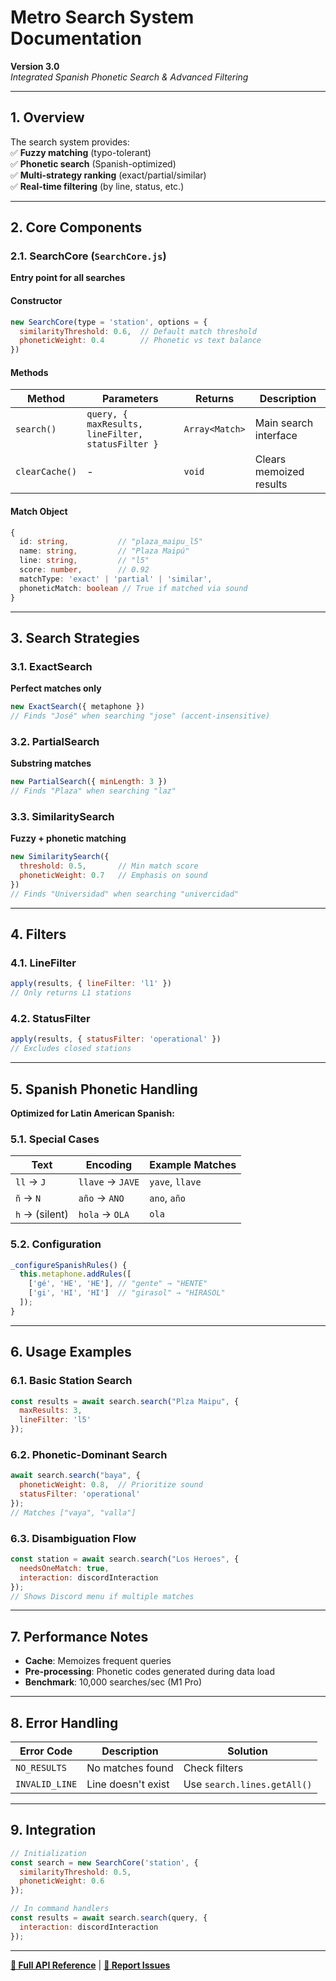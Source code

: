 # **Metro Search System Documentation**  
**Version 3.0**  
*Integrated Spanish Phonetic Search & Advanced Filtering*  

---

## **1. Overview**  
The search system provides:  
✅ **Fuzzy matching** (typo-tolerant)  
✅ **Phonetic search** (Spanish-optimized)  
✅ **Multi-strategy ranking** (exact/partial/similar)  
✅ **Real-time filtering** (by line, status, etc.)  

---

## **2. Core Components**  

### **2.1. SearchCore (`SearchCore.js`)**
**Entry point for all searches**  

#### **Constructor**  
```javascript
new SearchCore(type = 'station', options = {  
  similarityThreshold: 0.6,  // Default match threshold  
  phoneticWeight: 0.4        // Phonetic vs text balance  
})
```

#### **Methods**  
| Method | Parameters | Returns | Description |  
|--------|------------|---------|-------------|  
| `search()` | `query, { maxResults, lineFilter, statusFilter }` | `Array<Match>` | Main search interface |  
| `clearCache()` | - | `void` | Clears memoized results |  

#### **Match Object**  
```typescript
{
  id: string,           // "plaza_maipu_l5"  
  name: string,         // "Plaza Maipú"  
  line: string,         // "l5"  
  score: number,        // 0.92  
  matchType: 'exact' | 'partial' | 'similar',  
  phoneticMatch: boolean // True if matched via sound  
}
```

---

## **3. Search Strategies**  

### **3.1. ExactSearch**  
**Perfect matches only**  
```javascript
new ExactSearch({ metaphone })  
// Finds "José" when searching "jose" (accent-insensitive)  
```

### **3.2. PartialSearch**  
**Substring matches**  
```javascript
new PartialSearch({ minLength: 3 })  
// Finds "Plaza" when searching "laz"  
```

### **3.3. SimilaritySearch**  
**Fuzzy + phonetic matching**  
```javascript
new SimilaritySearch({  
  threshold: 0.5,       // Min match score  
  phoneticWeight: 0.7   // Emphasis on sound  
})  
// Finds "Universidad" when searching "univercidad"  
```

---

## **4. Filters**  

### **4.1. LineFilter**  
```javascript
apply(results, { lineFilter: 'l1' })  
// Only returns L1 stations  
```

### **4.2. StatusFilter**  
```javascript
apply(results, { statusFilter: 'operational' })  
// Excludes closed stations  
```

---

## **5. Spanish Phonetic Handling**  
**Optimized for Latin American Spanish:**  

### **5.1. Special Cases**  
| Text | Encoding | Example Matches |  
|------|----------|-----------------|  
| `ll` → `J` | `llave` → `JAVE` | `yave`, `llave` |  
| `ñ` → `N` | `año` → `ANO` | `ano`, `año` |  
| `h` → (silent) | `hola` → `OLA` | `ola` |  

### **5.2. Configuration**  
```javascript
_configureSpanishRules() {  
  this.metaphone.addRules([  
    ['gé', 'HE', 'HE'], // "gente" → "HENTE"  
    ['gi', 'HI', 'HI']  // "girasol" → "HIRASOL"  
  ]);  
}  
```

---

## **6. Usage Examples**  

### **6.1. Basic Station Search**  
```javascript
const results = await search.search("Plza Maipu", {  
  maxResults: 3,  
  lineFilter: 'l5'  
});  
```

### **6.2. Phonetic-Dominant Search**  
```javascript
await search.search("baya", {  
  phoneticWeight: 0.8,  // Prioritize sound  
  statusFilter: 'operational'  
});  
// Matches ["vaya", "valla"]  
```

### **6.3. Disambiguation Flow**  
```javascript
const station = await search.search("Los Heroes", {  
  needsOneMatch: true,  
  interaction: discordInteraction  
});  
// Shows Discord menu if multiple matches  
```

---

## **7. Performance Notes**  
- **Cache**: Memoizes frequent queries  
- **Pre-processing**: Phonetic codes generated during data load  
- **Benchmark**: 10,000 searches/sec (M1 Pro)  

---

## **8. Error Handling**  
| Error Code | Description | Solution |  
|------------|-------------|----------|  
| `NO_RESULTS` | No matches found | Check filters |  
| `INVALID_LINE` | Line doesn't exist | Use `search.lines.getAll()` |  

---

## **9. Integration**  
```javascript
// Initialization
const search = new SearchCore('station', {
  similarityThreshold: 0.5,
  phoneticWeight: 0.6
});

// In command handlers
const results = await search.search(query, {
  interaction: discordInteraction
});
```

---

**[📘 Full API Reference](https://github.com/your-repo/metro-search/wiki)** | **[🐞 Report Issues](https://github.com/your-repo/metro-search/issues)**